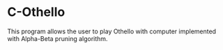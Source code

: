 # C-Othello
This program allows the user to play Othello with computer implemented with Alpha-Beta pruning algorithm.
